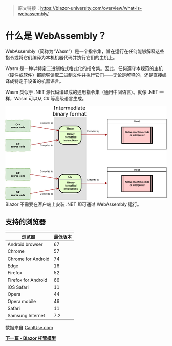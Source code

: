 > 原文链接：https://blazor-university.com/overview/what-is-webassembly/

# 什么是 WebAssembly？

WebAssembly（简称为“Wasm”）是一个指令集，旨在运行在任何能够解释这些指令或将它们编译为本机机器代码并执行它们的主机上。

Wasm 是一种以特定二进制格式格式化的指令集。因此，任何遵守本规范的主机（硬件或软件）都能够读取二进制文件并执行它们——无论是解释的，还是直接编译成特定于设备的机器语言。

Wasm 类似于 .NET 源代码编译成的通用指令集（通用中间语言）。就像 .NET 一样，Wasm 可以从 C# 等高级语言生成。

![](image.png)
Blazor 不需要在客户端上安装 .NET 即可通过 WebAssembly 运行。

## 支持的浏览器
浏览器 |	最低版本
--- | ---
Android browser	 |	67
Chrome	 |	57
Chrome for Android	 |	74
Edge	 |	16
Firefox	 |	52
Firefox for Android	 |	66
iOS Safari	 |	11
Opera	 |	44
Opera mobile	 |	46
Safari	 |	11
Samsung Internet	 |	7.2

数据来自 [CanIUse.com](https://caniuse.com/#search=wasm)

**[下一篇 - Blazor 托管模型](/overview/blazor-hosting-models)**
